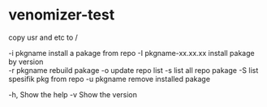 # venomizer-test


copy usr and etc to / 


 -i pkgname               install a pakage from repo
 -I pkgname-xx.xx.xx      install pakage by version          
 -r pkgname               rebuild pakage
 -o                       update repo list
 -s                       list all repo pakage 
 -S                       list spesifik pkg from repo
 -u pkgname               remove installed pakage

 -h,                      Show the help
 -v                       Show the version

